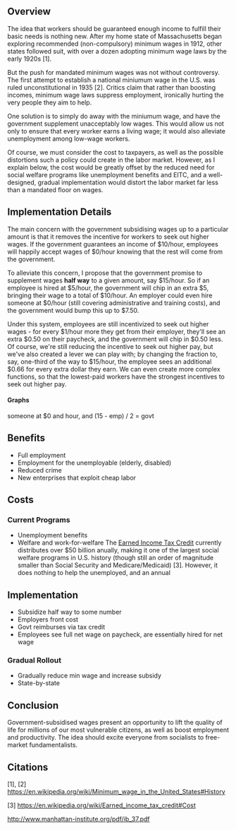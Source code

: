 <script src="https://cdnjs.cloudflare.com/ajax/libs/d3/3.5.6/d3.min.js">
</script>
<script>
var margin = {top: 30, right: 20, bottom: 30, left: 50},
    width = 600 - margin.left - margin.right,
    height = 270 - margin.top - margin.bottom;
var x = d3.scale.linear().range([width, 0]);
var y = d3.scale.linear().range([height, 0]);
x.domain([0, 20]);
y.domain([0, 20]);
var xAxis = d3.svg.axis().scale(x)
    .orient("bottom").ticks(5);
var yAxis = d3.svg.axis().scale(y)
    .orient("left").ticks(5);
var baseWages = [];
for (i = 0; i <= 15; ++i) baseWages.push(i);
</script>


## Overview
The idea that workers should be guaranteed enough income to fulfill their basic needs
is nothing new. After my home state of Massachusetts began exploring recommended
(non-compulsory) minimum wages in 1912, other states followed suit, with over a dozen
adopting minimum wage laws by the early 1920s [1].

But the push for mandated minimum wages was not without controversy. The first attempt
to establish a national miniumum wage in the U.S. was ruled unconstitutional in 1935 [2].
Critics claim that rather than boosting incomes, minimum wage laws suppress employment,
ironically hurting the very people they aim to help.

One solution is to simply do away with the miniumum wage, and have the government
supplement unacceptably low wages. This would allow us not only to ensure that
every worker earns a living wage; it would also alleviate unemployment among low-wage
workers.

Of course, we must consider the cost to taxpayers, as well as the possible distortions
such a policy could create in the labor market. However, as I explain below, the cost
would be greatly offset by the reduced need for social welfare programs
like unemployment benefits and EITC, and a well-designed, gradual implementation
would distort the labor market far less than a mandated floor on wages.

## Implementation Details
The main concern with the government subsidising wages up to a particular amount is
that it removes the incentive for workers to seek out higher wages. If the government
guarantees an income of $10/hour, employees will happily accept wages of $0/hour
knowing that the rest will come from the government.

To alleviate this concern, I propose that the government promise to supplement wages
**half way** to a given amount, say $15/hour. So if an employee is hired at $5/hour,
the government will chip in an extra $5, bringing their wage to a total of $10/hour.
An employer could even hire someone at $0/hour (still covering administrative and
training costs), and the government would bump this up to $7.50.

Under this system, employees are still incentivized to seek out higher wages - for every
$1/hour more they get from their employer, they'll see an extra $0.50 on their paycheck,
and the government will chip in $0.50 less. Of course, we're still reducing the incentive
to seek out higher pay, but we've also created a lever we can play with; by changing the
fraction to, say, one-third of the way to $15/hour, the employee sees an additional $0.66 for
every extra dollar they earn. We can even create more complex functions, so that the
lowest-paid workers have the strongest incentives to seek out higher pay.

#### Graphs
<div id="Fifteen"></div>
<script>
var valueline = d3.svg.line()
  .x(function(d) { return x(d); })
  .y(function(d) { return y((15 - d)/2 + d); });
var svg = d3.select("#Fifteen")
  .append("svg")
      .attr("width", width + margin.left + margin.right)
      .attr("height", height + margin.top + margin.bottom)
  .append("g")
      .attr("transform", 
            "translate(" + margin.left + "," + margin.top + ")");

svg.append("path")
    .attr("class", "line")
    .attr("d", valueline(data));
svg.append("g")
    .attr("class", "x axis")
    .attr("transform", "translate(0," + height + ")")
    .call(xAxis);
svg.append("g")
    .attr("class", "y axis")
    .call(yAxis);
</script>

someone at $0 and hour, and 
(15 - emp) / 2 = govt

## Benefits
* Full employment
* Employment for the unemployable (elderly, disabled)
* Reduced crime
* New enterprises that exploit cheap labor

## Costs

### Current Programs
* Unemployment benefits
* Welfare and work-for-welfare
The [Earned Income Tax Credit](https://en.wikipedia.org/wiki/Earned_income_tax_credit)
currently distributes over $50 billion anually, making it one of the largest
social welfare programs in U.S. history (though still an order of magnitude
smaller than Social Security and Medicare/Medicaid) [3]. However, it does nothing to
help the unemployed, and an annual 

## Implementation
* Subsidize half way to some number
* Employers front cost
* Govt reimburses via tax credit
* Employees see full net wage on paycheck, are essentially hired for net wage

### Gradual Rollout
* Gradually reduce min wage and increase subsidy
* State-by-state

## Conclusion
Government-subsidised wages present an opportunity to lift the quality of life
for millions of our most vulnerable citizens, as well as boost employment and
productivity. The idea should excite everyone from socialists to free-market
fundamentalists.

## Citations
[1], [2] https://en.wikipedia.org/wiki/Minimum_wage_in_the_United_States#History

[3] https://en.wikipedia.org/wiki/Earned_income_tax_credit#Cost

http://www.manhattan-institute.org/pdf/ib_37.pdf
